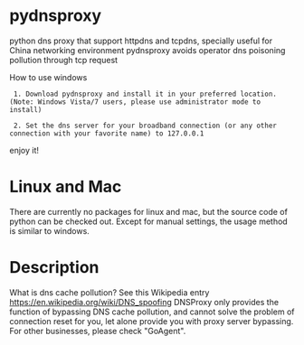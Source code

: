 # pydnsproxy
python dns proxy that support httpdns and tcpdns, specially useful for China networking environment
pydnsproxy avoids operator dns poisoning pollution through tcp request

 How to use windows

     1. Download pydnsproxy and install it in your preferred location.  (Note: Windows Vista/7 users, please use administrator mode to install)

     2. Set the dns server for your broadband connection (or any other connection with your favorite name) to 127.0.0.1

 enjoy it!

# Linux and Mac
There are currently no packages for linux and mac, but the source code of python can be checked out. Except for manual settings, the usage method is similar to windows.

# Description
What is dns cache pollution?
    See this Wikipedia entry 
    https://en.wikipedia.org/wiki/DNS_spoofing
DNSProxy only provides the function of bypassing DNS cache pollution, and cannot solve the problem of connection reset for you, let alone provide you with proxy server bypassing.  For other businesses, please check "GoAgent".
